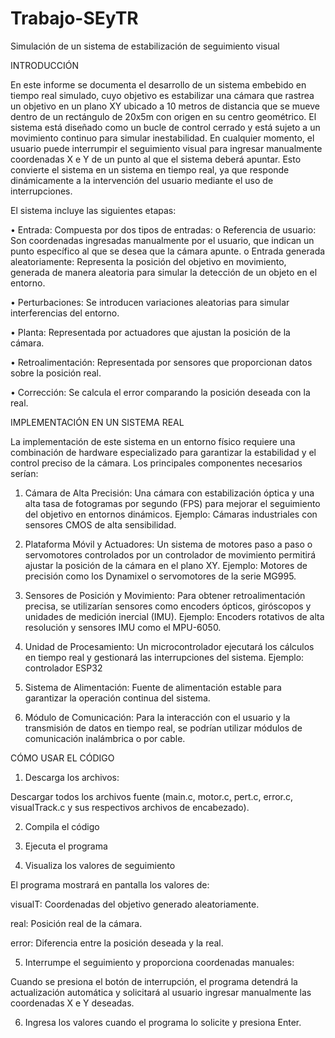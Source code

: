 # Trabajo-SEyTR
Simulación de un sistema de estabilización de seguimiento visual 

INTRODUCCIÓN

En este informe se documenta el desarrollo de un sistema embebido en tiempo real simulado, cuyo objetivo es estabilizar una cámara que rastrea un objetivo en un plano XY ubicado a 10 metros de distancia que se mueve dentro de un rectángulo de 20x5m con origen en su centro geométrico. El sistema está diseñado como un bucle de control cerrado y está sujeto a un movimiento continuo para simular inestabilidad.
En cualquier momento, el usuario puede interrumpir el seguimiento visual para ingresar manualmente coordenadas X e Y de un punto al que el sistema deberá apuntar. Esto convierte el sistema en un sistema en tiempo real, ya que responde dinámicamente a la intervención del usuario mediante el uso de interrupciones.

El sistema incluye las siguientes etapas:

•	Entrada: Compuesta por dos tipos de entradas:
  o	Referencia de usuario: Son coordenadas ingresadas manualmente por el usuario, que indican un punto específico al que se desea que la cámara apunte.
  o	Entrada generada aleatoriamente: Representa la posición del objetivo en movimiento, generada de manera aleatoria para simular la detección de un objeto en el entorno.

•	Perturbaciones: Se introducen variaciones aleatorias para simular interferencias del entorno.

•	Planta: Representada por actuadores que ajustan la posición de la cámara.

•	Retroalimentación: Representada por sensores que proporcionan datos sobre la posición real.

•	Corrección: Se calcula el error comparando la posición deseada con la real.

IMPLEMENTACIÓN EN UN SISTEMA REAL

La implementación de este sistema en un entorno físico requiere una combinación de hardware especializado para garantizar la estabilidad y el control preciso de la cámara. Los principales componentes necesarios serían:

1.	Cámara de Alta Precisión:
   	Una cámara con estabilización óptica y una alta tasa de fotogramas por segundo (FPS) para mejorar el seguimiento del objetivo en entornos dinámicos.
  	Ejemplo: Cámaras industriales con sensores CMOS de alta sensibilidad.

2.	Plataforma Móvil y Actuadores:
   	Un sistema de motores paso a paso o servomotores controlados por un controlador de movimiento permitirá ajustar la posición de la cámara en el plano XY.
   	Ejemplo: Motores de precisión como los Dynamixel o servomotores de la serie MG995.

3.	Sensores de Posición y Movimiento:
   	Para obtener retroalimentación precisa, se utilizarían sensores como encoders ópticos, giróscopos y unidades de medición inercial (IMU).
   	Ejemplo: Encoders rotativos de alta resolución y sensores IMU como el MPU-6050.

4.	Unidad de Procesamiento:
    Un microcontrolador ejecutará los cálculos en tiempo real y gestionará las interrupciones del sistema.
   	Ejemplo: controlador ESP32

5.	Sistema de Alimentación:
   	Fuente de alimentación estable para garantizar la operación continua del sistema.

6.	Módulo de Comunicación:
   	Para la interacción con el usuario y la transmisión de datos en tiempo real, se podrían utilizar módulos de comunicación inalámbrica o por cable.

CÓMO USAR EL CÓDIGO

1. Descarga los archivos:

Descargar todos los archivos fuente (main.c, motor.c, pert.c, error.c, visualTrack.c y sus respectivos archivos de encabezado).

2. Compila el código

3. Ejecuta el programa

4. Visualiza los valores de seguimiento

El programa mostrará en pantalla los valores de:

visualT: Coordenadas del objetivo generado aleatoriamente.

real: Posición real de la cámara.

error: Diferencia entre la posición deseada y la real.

5. Interrumpe el seguimiento y proporciona coordenadas manuales:

Cuando se presiona el botón de interrupción, el programa detendrá la actualización automática y solicitará al usuario ingresar manualmente las coordenadas X e Y deseadas.

6. Ingresa los valores cuando el programa lo solicite y presiona Enter.
